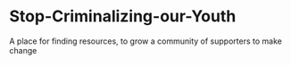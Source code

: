 # Stop-Criminalizing-our-Youth
A place for finding resources, to grow a community of supporters to make change 
